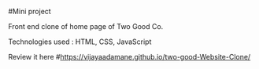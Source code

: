 #Mini project

Front end clone of home page of Two Good Co.

Technologies used : HTML, CSS, JavaScript

Review it here #https://vijayaadamane.github.io/two-good-Website-Clone/

